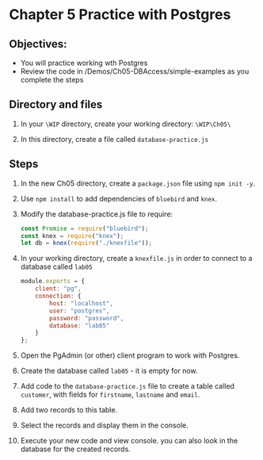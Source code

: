 # Chapter 5 Practice with Postgres
## Objectives:
* You will practice working wth Postgres
* Review the code in /Demos/Ch05-DBAccess/simple-examples as you complete the steps

## Directory and files

1. In your `\WIP` directory, create your working directory: `\WIP\Ch05\`

1. In this directory, create a file called `database-practice.js`


## Steps

1. In the new Ch05 directory, create a `package.json` file using `npm init -y`.

1. Use `npm install` to add dependencies of `bluebird` and `knex`.

1. Modify the database-practice.js file to require:
    ```javascript
    const Promise = require("bluebird");
    const knex = require("knex");
    let db = knex(require("./knexfile"));
    ```

1. In your working directory, create a `knexfile.js` in order to connect to a database called `lab05` 

    ```javascript
    module.exports = {
        client: "pg",
        connection: {
            host: "localhost",
            user: "postgres",
            password: "password",
            database: "lab05"
        }
    };
    ```

1. Open the PgAdmin (or other) client program to work with Postgres.

1. Create the database called `lab05` - it is empty for now.

1. Add code to the `database-practice.js` file to create a table called `customer`, with fields for `firstname`, `lastname` and `email`.

1. Add two records to this table.

1. Select the records and display them in the console.

1. Execute your new code and view console. you can also look in the database for the created records.